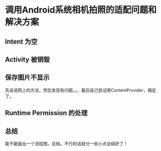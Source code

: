 # 调用Android系统相机拍照的适配问题和解决方案

## Intent 为空

## Activity 被销毁

## 保存图片不显示

先说说网上的方法，然后发现有问题。。。最后自己尝试用ContentProvider，搞定了。

## Runtime Permission 的处理

## 总结

能不能画出一个流程图，总结。不行的话就分一些小点总结好了！